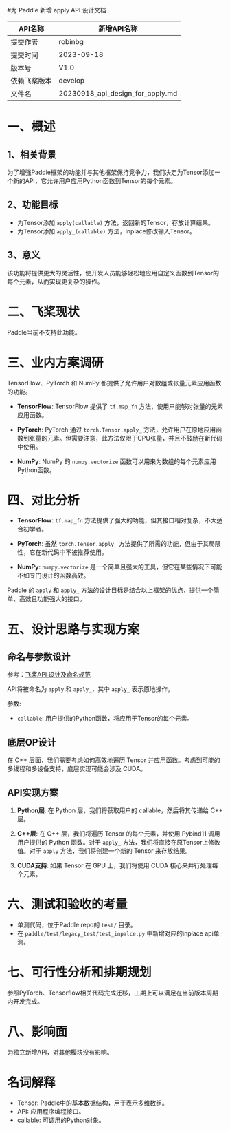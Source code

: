 
#为 Paddle 新增 apply API 设计文档

| API名称 | 新增API名称 | 
|---|---|
| 提交作者 | robinbg| 
| 提交时间 | 2023-09-18 | 
| 版本号 | V1.0 | 
| 依赖飞桨版本 | develop| 
| 文件名 | 20230918_api_design_for_apply.md | 

# 一、概述

## 1、相关背景

为了增强Paddle框架的功能并与其他框架保持竞争力，我们决定为Tensor添加一个新的API，它允许用户应用Python函数到Tensor的每个元素。

## 2、功能目标

- 为Tensor添加 `apply(callable)` 方法，返回新的Tensor，存放计算结果。
- 为Tensor添加 `apply_(callable)` 方法，inplace修改输入Tensor。

## 3、意义

该功能将提供更大的灵活性，使开发人员能够轻松地应用自定义函数到Tensor的每个元素，从而实现更复杂的操作。

# 二、飞桨现状

Paddle当前不支持此功能。

# 三、业内方案调研

TensorFlow、PyTorch 和 NumPy 都提供了允许用户对数组或张量元素应用函数的功能。

- **TensorFlow**: TensorFlow 提供了 `tf.map_fn` 方法，使用户能够对张量的元素应用函数。
  
- **PyTorch**: PyTorch 通过 `torch.Tensor.apply_` 方法，允许用户在原地应用函数到张量的元素。但需要注意，此方法仅限于CPU张量，并且不鼓励在新代码中使用。

- **NumPy**: NumPy 的 `numpy.vectorize` 函数可以用来为数组的每个元素应用Python函数。

# 四、对比分析

- **TensorFlow**: `tf.map_fn` 方法提供了强大的功能，但其接口相对复杂，不太适合初学者。

- **PyTorch**: 虽然 `torch.Tensor.apply_` 方法提供了所需的功能，但由于其局限性，它在新代码中不被推荐使用。

- **NumPy**: `numpy.vectorize` 是一个简单且强大的工具，但它在某些情况下可能不如专门设计的函数高效。

Paddle 的 `apply` 和 `apply_` 方法的设计目标是结合以上框架的优点，提供一个简单、高效且功能强大的接口。

# 五、设计思路与实现方案

## 命名与参数设计

参考：[飞桨API 设计及命名规范](https://www.paddlepaddle.org.cn/documentation/docs/zh/develop/dev_guides/api_contributing_guides/api_design_guidelines_standard_cn.html)

API将被命名为 `apply` 和 `apply_`，其中 `apply_` 表示原地操作。

参数:
- `callable`: 用户提供的Python函数，将应用于Tensor的每个元素。

## 底层OP设计

在 C++ 层面，我们需要考虑如何高效地遍历 Tensor 并应用函数。考虑到可能的多线程和多设备支持，底层实现可能会涉及 CUDA。

## API实现方案

1. **Python层**: 在 Python 层，我们将获取用户的 callable，然后将其传递给 C++ 层。
  
2. **C++层**: 在 C++ 层，我们将遍历 Tensor 的每个元素，并使用 Pybind11 调用用户提供的 Python 函数。对于 `apply_` 方法，我们将直接在原Tensor上修改值。对于 `apply` 方法，我们将创建一个新的 Tensor 来存放结果。

3. **CUDA支持**: 如果 Tensor 在 GPU 上，我们将使用 CUDA 核心来并行处理每个元素。

# 六、测试和验收的考量

- 单测代码，位于Paddle repo的 `test/` 目录。
- 在 `paddle/test/legacy_test/test_inpalce.py` 中新增对应的inplace api单测。

# 七、可行性分析和排期规划

参照PyTorch、Tensorflow相关代码完成迁移，工期上可以满足在当前版本周期内开发完成。

# 八、影响面

为独立新增API，对其他模块没有影响。

# 名词解释

- Tensor: Paddle中的基本数据结构，用于表示多维数组。
- API: 应用程序编程接口。
- callable: 可调用的Python对象。
